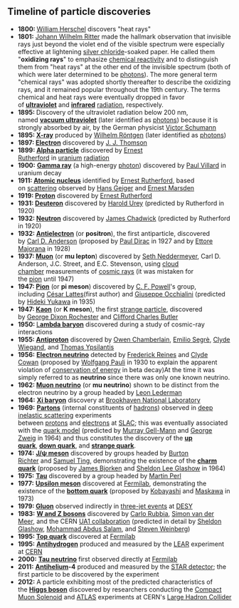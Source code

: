 
<h2 id="Timeline of particle discoveries"> Timeline of particle discoveries</h2>

<ul>
<li><strong>1800:&nbsp;</strong><a href="https://en.wikipedia.org/wiki/William_Herschel" target="_blank" rel="nofollow noopener">William Herschel</a>&nbsp;discovers "heat rays"</li>
<li><strong>1801:</strong>&nbsp;<a href="https://en.wikipedia.org/wiki/Johann_Wilhelm_Ritter" target="_blank" rel="nofollow noopener">Johann Wilhelm Ritter</a>&nbsp;made the hallmark observation that invisible rays just beyond the violet end of the visible spectrum were especially effective at lightening&nbsp;<a href="https://en.wikipedia.org/wiki/Silver_chloride" target="_blank" rel="nofollow noopener">silver chloride</a>-soaked paper. He called them "<strong>oxidizing rays</strong>" to emphasize&nbsp;<a href="https://en.wikipedia.org/wiki/Reactivity_(chemistry)" target="_blank" rel="nofollow noopener">chemical reactivity</a>&nbsp;and to distinguish them from "heat rays" at the other end of the invisible spectrum (both of which were later determined to be&nbsp;<a href="https://en.wikipedia.org/wiki/Photons" target="_blank" rel="nofollow noopener">photons</a>). The more general term "chemical rays" was adopted shortly thereafter to describe the oxidizing rays, and it remained popular throughout the 19th century. The terms chemical and heat rays were eventually dropped in favor of&nbsp;<a href="https://en.wikipedia.org/wiki/Ultraviolet" target="_blank" rel="nofollow noopener"><strong>ultraviolet</strong></a>&nbsp;and&nbsp;<a href="https://en.wikipedia.org/wiki/Infrared" target="_blank" rel="nofollow noopener"><strong>infrared</strong></a>&nbsp;<a href="https://en.wikipedia.org/wiki/Radiation" target="_blank" rel="nofollow noopener">radiation</a>, respectively.</li>
<li><strong>1895:&nbsp;</strong>Discovery of the ultraviolet radiation below 200&nbsp;nm, named&nbsp;<a href="https://en.wikipedia.org/wiki/Vacuum_ultraviolet" target="_blank" rel="nofollow noopener"><strong>vacuum ultraviolet</strong></a>&nbsp;(later identified as&nbsp;<a href="https://en.wikipedia.org/wiki/Photons" target="_blank" rel="nofollow noopener">photons</a>) because it is strongly absorbed by air, by the German physicist&nbsp;<a href="https://en.wikipedia.org/wiki/Victor_Schumann" target="_blank" rel="nofollow noopener">Victor Schumann</a></li>
<li><strong>1895:&nbsp;</strong><a href="https://en.wikipedia.org/wiki/X-ray" target="_blank" rel="nofollow noopener"><strong>X-ray</strong></a>&nbsp;produced by&nbsp;<a href="https://en.wikipedia.org/wiki/Wilhelm_R%C3%B6ntgen" target="_blank" rel="nofollow noopener">Wilhelm R&ouml;ntgen</a>&nbsp;(later identified as&nbsp;<a href="https://en.wikipedia.org/wiki/Photon" target="_blank" rel="nofollow noopener">photons</a>)</li>
<li><strong>1897:&nbsp;</strong><a href="https://en.wikipedia.org/wiki/Electron" target="_blank" rel="nofollow noopener"><strong>Electron</strong></a>&nbsp;discovered by&nbsp;<a href="https://en.wikipedia.org/wiki/J._J._Thomson" target="_blank" rel="nofollow noopener">J. J. Thomson</a></li>
<li><strong>1899:&nbsp;</strong><a href="https://en.wikipedia.org/wiki/Alpha_particle" target="_blank" rel="nofollow noopener"><strong>Alpha particle</strong></a>&nbsp;discovered by&nbsp;<a href="https://en.wikipedia.org/wiki/Ernest_Rutherford" target="_blank" rel="nofollow noopener">Ernest Rutherford</a>&nbsp;in&nbsp;<a href="https://en.wikipedia.org/wiki/Uranium" target="_blank" rel="nofollow noopener">uranium</a>&nbsp;<a href="https://en.wikipedia.org/wiki/Radiation" target="_blank" rel="nofollow noopener">radiation</a></li>
<li><strong>1900:</strong>&nbsp;<a href="https://en.wikipedia.org/wiki/Gamma_ray" target="_blank" rel="nofollow noopener"><strong>Gamma ray</strong></a>&nbsp;(a high-energy&nbsp;<a href="https://en.wikipedia.org/wiki/Photon" target="_blank" rel="nofollow noopener">photon</a>) discovered by&nbsp;<a href="https://en.wikipedia.org/wiki/Paul_Ulrich_Villard" target="_blank" rel="nofollow noopener">Paul Villard</a>&nbsp;in uranium decay</li>
<li><strong>1911:&nbsp;</strong><a href="https://en.wikipedia.org/wiki/Atomic_nucleus" target="_blank" rel="nofollow noopener"><strong>Atomic nucleus</strong></a>&nbsp;identified by&nbsp;<a href="https://en.wikipedia.org/wiki/Ernest_Rutherford" target="_blank" rel="nofollow noopener">Ernest Rutherford</a>, based on&nbsp;<a href="https://en.wikipedia.org/wiki/Scattering" target="_blank" rel="nofollow noopener">scattering</a>&nbsp;observed by&nbsp;<a href="https://en.wikipedia.org/wiki/Hans_Geiger" target="_blank" rel="nofollow noopener">Hans Geiger</a>&nbsp;and&nbsp;<a href="https://en.wikipedia.org/wiki/Ernest_Marsden" target="_blank" rel="nofollow noopener">Ernest Marsden</a></li>
<li><strong>1919:&nbsp;</strong><a href="https://en.wikipedia.org/wiki/Proton" target="_blank" rel="nofollow noopener"><strong>Proton</strong></a>&nbsp;discovered by&nbsp;<a href="https://en.wikipedia.org/wiki/Ernest_Rutherford" target="_blank" rel="nofollow noopener">Ernest Rutherford</a></li>
<li><strong>1931:&nbsp;</strong><a href="https://en.wikipedia.org/wiki/Deuterium" target="_blank" rel="nofollow noopener"><strong>Deuteron</strong></a>&nbsp;discovered by&nbsp;<a href="https://en.wikipedia.org/wiki/Harold_Urey" target="_blank" rel="nofollow noopener">Harold Urey</a>&nbsp;(predicted by Rutherford in 1920)</li>
<li><strong>1932:&nbsp;</strong><a href="https://en.wikipedia.org/wiki/Neutron" target="_blank" rel="nofollow noopener"><strong>Neutron</strong></a>&nbsp;discovered by&nbsp;<a href="https://en.wikipedia.org/wiki/James_Chadwick" target="_blank" rel="nofollow noopener">James Chadwick</a>&nbsp;(predicted by Rutherford in 1920)</li>
<li><strong>1932:&nbsp;</strong><a href="https://en.wikipedia.org/wiki/Antielectron" target="_blank" rel="nofollow noopener"><strong>Antielectron</strong></a>&nbsp;(or&nbsp;<strong>positron</strong>), the first antiparticle, discovered by&nbsp;<a href="https://en.wikipedia.org/wiki/Carl_David_Anderson" target="_blank" rel="nofollow noopener">Carl D. Anderson</a>&nbsp;(proposed by&nbsp;<a href="https://en.wikipedia.org/wiki/Paul_Dirac" target="_blank" rel="nofollow noopener">Paul Dirac</a>&nbsp;in 1927 and by&nbsp;<a href="https://en.wikipedia.org/wiki/Ettore_Majorana" target="_blank" rel="nofollow noopener">Ettore Majorana</a>&nbsp;in 1928)</li>
<li><strong>1937:&nbsp;</strong><a href="https://en.wikipedia.org/wiki/Muon" target="_blank" rel="nofollow noopener"><strong>Muon</strong></a>&nbsp;(or&nbsp;<strong>mu lepton</strong>) discovered by&nbsp;<a href="https://en.wikipedia.org/wiki/Seth_Neddermeyer" target="_blank" rel="nofollow noopener">Seth Neddermeyer</a>, Carl D. Anderson, J.C. Street, and E.C. Stevenson, using&nbsp;<a href="https://en.wikipedia.org/wiki/Cloud_chamber" target="_blank" rel="nofollow noopener">cloud chamber</a>&nbsp;measurements of&nbsp;<a href="https://en.wikipedia.org/wiki/Cosmic_ray" target="_blank" rel="nofollow noopener">cosmic rays</a>&nbsp;(it was mistaken for the&nbsp;<a href="https://en.wikipedia.org/wiki/Pion" target="_blank" rel="nofollow noopener">pion</a>&nbsp;until 1947)</li>
<li><strong>1947:&nbsp;</strong><a href="https://en.wikipedia.org/wiki/Pion" target="_blank" rel="nofollow noopener"><strong>Pion</strong></a>&nbsp;(or&nbsp;<strong>pi meson</strong>) discovered by&nbsp;<a href="https://en.wikipedia.org/wiki/C._F._Powell" target="_blank" rel="nofollow noopener">C. F. Powell</a>'s group, including&nbsp;<a href="https://en.wikipedia.org/wiki/C%C3%A9sar_Lattes" target="_blank" rel="nofollow noopener">C&eacute;sar Lattes</a>(first author) and&nbsp;<a href="https://en.wikipedia.org/wiki/Giuseppe_Occhialini" target="_blank" rel="nofollow noopener">Giuseppe Occhialini</a>&nbsp;(predicted by&nbsp;<a href="https://en.wikipedia.org/wiki/Hideki_Yukawa" target="_blank" rel="nofollow noopener">Hideki Yukawa</a>&nbsp;in 1935)</li>
<li><strong>1947:&nbsp;</strong><a href="https://en.wikipedia.org/wiki/Kaon" target="_blank" rel="nofollow noopener"><strong>Kaon</strong></a>&nbsp;(or&nbsp;<strong>K meson</strong>), the first&nbsp;<a href="https://en.wikipedia.org/wiki/Strange_particle" target="_blank" rel="nofollow noopener">strange particle</a>, discovered by&nbsp;<a href="https://en.wikipedia.org/wiki/George_Dixon_Rochester" target="_blank" rel="nofollow noopener">George Dixon Rochester</a>&nbsp;and&nbsp;<a href="https://en.wikipedia.org/wiki/Clifford_Charles_Butler" target="_blank" rel="nofollow noopener">Clifford Charles Butler</a></li>
<li><strong>1950:&nbsp;</strong><a href="https://en.wikipedia.org/wiki/Lambda_baryon" target="_blank" rel="nofollow noopener">L<strong>ambda baryon</strong></a>&nbsp;discovered during a study of cosmic-ray interactions</li>
<li><strong>1955:&nbsp;</strong><a href="https://en.wikipedia.org/wiki/Antiproton" target="_blank" rel="nofollow noopener"><strong>Antiproton</strong></a>&nbsp;discovered by&nbsp;<a href="https://en.wikipedia.org/wiki/Owen_Chamberlain" target="_blank" rel="nofollow noopener">Owen Chamberlain</a>,&nbsp;<a href="https://en.wikipedia.org/wiki/Emilio_Segr%C3%A8" target="_blank" rel="nofollow noopener">Emilio Segr&egrave;</a>,&nbsp;<a href="https://en.wikipedia.org/wiki/Clyde_Wiegand" target="_blank" rel="nofollow noopener">Clyde Wiegand</a>, and&nbsp;<a href="https://en.wikipedia.org/wiki/Thomas_Ypsilantis" target="_blank" rel="nofollow noopener">Thomas Ypsilantis</a></li>
<li><strong>1956:</strong>&nbsp;<a href="https://en.wikipedia.org/wiki/Electron_neutrino" target="_blank" rel="nofollow noopener"><strong>Electron neutrino</strong></a>&nbsp;detected by&nbsp;<a href="https://en.wikipedia.org/wiki/Frederick_Reines" target="_blank" rel="nofollow noopener">Frederick Reines</a>&nbsp;and&nbsp;<a href="https://en.wikipedia.org/wiki/Clyde_Cowan" target="_blank" rel="nofollow noopener">Clyde Cowan</a>&nbsp;(proposed by&nbsp;<a href="https://en.wikipedia.org/wiki/Wolfgang_Pauli" target="_blank" rel="nofollow noopener">Wolfgang Pauli</a>&nbsp;in 1930 to explain the apparent violation of&nbsp;<a href="https://en.wikipedia.org/wiki/Conservation_of_energy" target="_blank" rel="nofollow noopener">conservation of energy</a>&nbsp;in beta decay)At the time it was simply referred to as&nbsp;<strong>neutrino&nbsp;</strong>since there was only one known neutrino.</li>
<li><strong>1962:&nbsp;</strong><a href="https://en.wikipedia.org/wiki/Muon_neutrino" target="_blank" rel="nofollow noopener"><strong>Muon neutrino</strong></a>&nbsp;(or&nbsp;<strong>mu neutrino</strong>) shown to be distinct from the electron neutrino by a group headed by&nbsp;<a href="https://en.wikipedia.org/wiki/Leon_Lederman" target="_blank" rel="nofollow noopener">Leon Lederman</a></li>
<li><strong>1964:</strong>&nbsp;<a href="https://en.wikipedia.org/wiki/Xi_baryon" target="_blank" rel="nofollow noopener"><strong>Xi baryon</strong></a>&nbsp;discovery at&nbsp;<a href="https://en.wikipedia.org/wiki/Brookhaven_National_Laboratory" target="_blank" rel="nofollow noopener">Brookhaven National Laboratory</a></li>
<li><strong>1969:</strong>&nbsp;<a href="https://en.wikipedia.org/wiki/Parton_(particle_physics)" target="_blank" rel="nofollow noopener"><strong>Partons</strong></a>&nbsp;(internal constituents of&nbsp;<a href="https://en.wikipedia.org/wiki/Hadron" target="_blank" rel="nofollow noopener">hadrons</a>) observed in&nbsp;<a href="https://en.wikipedia.org/wiki/Deep_inelastic_scattering" target="_blank" rel="nofollow noopener">deep inelastic scattering</a>&nbsp;experiments between&nbsp;<a href="https://en.wikipedia.org/wiki/Proton" target="_blank" rel="nofollow noopener">protons</a>&nbsp;and&nbsp;<a href="https://en.wikipedia.org/wiki/Electron" target="_blank" rel="nofollow noopener">electrons</a>&nbsp;at&nbsp;<a href="https://en.wikipedia.org/wiki/SLAC" target="_blank" rel="nofollow noopener">SLAC</a>;&nbsp;this was eventually associated with the&nbsp;<a href="https://en.wikipedia.org/wiki/Quark_model" target="_blank" rel="nofollow noopener">quark model</a>&nbsp;(predicted by&nbsp;<a href="https://en.wikipedia.org/wiki/Murray_Gell-Mann" target="_blank" rel="nofollow noopener">Murray Gell-Mann</a>&nbsp;and&nbsp;<a href="https://en.wikipedia.org/wiki/George_Zweig" target="_blank" rel="nofollow noopener">George Zweig</a>&nbsp;in 1964) and thus constitutes the discovery of the&nbsp;<a href="https://en.wikipedia.org/wiki/Up_quark" target="_blank" rel="nofollow noopener"><strong>up quark</strong></a>,&nbsp;<a href="https://en.wikipedia.org/wiki/Down_quark" target="_blank" rel="nofollow noopener"><strong>down quark</strong></a>, and&nbsp;<a href="https://en.wikipedia.org/wiki/Strange_quark" target="_blank" rel="nofollow noopener"><strong>strange quark</strong></a>.</li>
<li><strong>1974:</strong>&nbsp;<a href="https://en.wikipedia.org/wiki/J/%CF%88_meson" target="_blank" rel="nofollow noopener"><strong>J/&psi; meson</strong></a>&nbsp;discovered by groups headed by&nbsp;<a href="https://en.wikipedia.org/wiki/Burton_Richter" target="_blank" rel="nofollow noopener">Burton Richter</a>&nbsp;and&nbsp;<a href="https://en.wikipedia.org/wiki/Samuel_Ting" target="_blank" rel="nofollow noopener">Samuel Ting</a>, demonstrating the existence of the&nbsp;<a href="https://en.wikipedia.org/wiki/Charm_quark" target="_blank" rel="nofollow noopener"><strong>charm quark</strong></a>&nbsp;(proposed by&nbsp;<a href="https://en.wikipedia.org/wiki/James_Bjorken" target="_blank" rel="nofollow noopener">James Bjorken</a>&nbsp;and&nbsp;<a href="https://en.wikipedia.org/wiki/Sheldon_Lee_Glashow" target="_blank" rel="nofollow noopener">Sheldon Lee Glashow</a>&nbsp;in 1964)</li>
<li><strong>1975:</strong>&nbsp;<a href="https://en.wikipedia.org/wiki/Tau_(particle)" target="_blank" rel="nofollow noopener"><strong>Tau</strong></a>&nbsp;discovered by a group headed by&nbsp;<a href="https://en.wikipedia.org/wiki/Martin_Perl" target="_blank" rel="nofollow noopener">Martin Perl</a></li>
<li><strong>1977:</strong>&nbsp;<a href="https://en.wikipedia.org/wiki/Upsilon_meson" target="_blank" rel="nofollow noopener"><strong>Upsilon meson</strong></a>&nbsp;discovered at&nbsp;<a href="https://en.wikipedia.org/wiki/Fermilab" target="_blank" rel="nofollow noopener">Fermilab</a>, demonstrating the existence of the&nbsp;<a href="https://en.wikipedia.org/wiki/Bottom_quark" target="_blank" rel="nofollow noopener"><strong>bottom quark</strong></a>&nbsp;(proposed by&nbsp;<a href="https://en.wikipedia.org/wiki/Makoto_Kobayashi_(physicist)" target="_blank" rel="nofollow noopener">Kobayashi</a>&nbsp;and&nbsp;<a href="https://en.wikipedia.org/wiki/Toshihide_Maskawa" target="_blank" rel="nofollow noopener">Maskawa</a>&nbsp;in 1973)</li>
<li><strong>1979:&nbsp;</strong><a href="https://en.wikipedia.org/wiki/Gluon" target="_blank" rel="nofollow noopener"><strong>Gluon</strong></a>&nbsp;observed indirectly in&nbsp;<a href="https://en.wikipedia.org/wiki/Three-jet_event" target="_blank" rel="nofollow noopener">three-jet events</a>&nbsp;at&nbsp;<a href="https://en.wikipedia.org/wiki/DESY" target="_blank" rel="nofollow noopener">DESY</a></li>
<li><strong>1983:</strong>&nbsp;<a href="https://en.wikipedia.org/wiki/W_and_Z_bosons" target="_blank" rel="nofollow noopener"><strong>W and Z bosons</strong></a>&nbsp;discovered by&nbsp;<a href="https://en.wikipedia.org/wiki/Carlo_Rubbia" target="_blank" rel="nofollow noopener">Carlo Rubbia</a>,&nbsp;<a href="https://en.wikipedia.org/wiki/Simon_van_der_Meer" target="_blank" rel="nofollow noopener">Simon van der Meer</a>, and the CERN&nbsp;<a href="https://en.wikipedia.org/wiki/UA1_experiment" target="_blank" rel="nofollow noopener">UA1 collaboration</a>&nbsp;(predicted in detail by&nbsp;<a href="https://en.wikipedia.org/wiki/Sheldon_Glashow" target="_blank" rel="nofollow noopener">Sheldon Glashow</a>,&nbsp;<a href="https://en.wikipedia.org/wiki/Abdus_Salam" target="_blank" rel="nofollow noopener">Mohammad Abdus Salam</a>, and&nbsp;<a href="https://en.wikipedia.org/wiki/Steven_Weinberg" target="_blank" rel="nofollow noopener">Steven Weinberg</a>)</li>
<li><strong>1995:&nbsp;</strong><a href="https://en.wikipedia.org/wiki/Top_quark" target="_blank" rel="nofollow noopener"><strong>Top quark</strong></a>&nbsp;discovered at&nbsp;<a href="https://en.wikipedia.org/wiki/Fermilab" target="_blank" rel="nofollow noopener">Fermilab</a></li>
<li><strong>1995:</strong>&nbsp;<a href="https://en.wikipedia.org/wiki/Antihydrogen" target="_blank" rel="nofollow noopener"><strong>Antihydrogen</strong></a>&nbsp;produced and measured by the&nbsp;<a href="https://en.wikipedia.org/wiki/LEAR" target="_blank" rel="nofollow noopener">LEAR</a>&nbsp;experiment at&nbsp;<a href="https://en.wikipedia.org/wiki/CERN" target="_blank" rel="nofollow noopener">CERN</a></li>
<li><strong>2000:</strong>&nbsp;<a href="https://en.wikipedia.org/wiki/Tau_neutrino" target="_blank" rel="nofollow noopener"><strong>Tau neutrino</strong></a>&nbsp;first observed directly at&nbsp;<a href="https://en.wikipedia.org/wiki/Fermilab" target="_blank" rel="nofollow noopener">Fermilab</a></li>
<li><strong>2011:</strong>&nbsp;<a href="https://en.wikipedia.org/wiki/Antihelium" target="_blank" rel="nofollow noopener"><strong>Antihelium</strong></a><strong>-4</strong>&nbsp;produced and measured by the&nbsp;<a href="https://en.wikipedia.org/wiki/STAR_detector" target="_blank" rel="nofollow noopener">STAR detector</a>; the first particle to be discovered by the experiment</li>
<li><strong>2012:</strong>&nbsp;A particle exhibiting most of the predicted characteristics of the&nbsp;<a href="https://en.wikipedia.org/wiki/Higgs_boson" target="_blank" rel="nofollow noopener"><strong>Higgs boson</strong></a>&nbsp;discovered by researchers conducting the&nbsp;<a href="https://en.wikipedia.org/wiki/Compact_Muon_Solenoid" target="_blank" rel="nofollow noopener">Compact Muon Solenoid</a>&nbsp;and&nbsp;<a href="https://en.wikipedia.org/wiki/ATLAS_experiment" target="_blank" rel="nofollow noopener">ATLAS</a>&nbsp;experiments at CERN's&nbsp;<a href="https://en.wikipedia.org/wiki/Large_Hadron_Collider" target="_blank" rel="nofollow noopener">Large Hadron Collider</a></li>
</ul>

</br>
